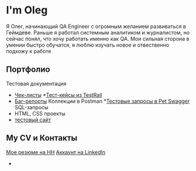 

# I'm Oleg 

Я Олег, начинающий QA Engineer с огромным желанием развиваться в Геймдеве. Раньше я работал системным аналитиком и журналистом, но сейчас понял, что хочу работать именно как QA. Мои сильная сторона в умении быстро обучатся, я люблю изучать новое и отвественно подхожу к работе 

## Портфолио

Тестовая документация
  * [Чек-листы](тут_ссылка)
   *[Тест-кейсы из TestRail](тут_ссылка)
  * [Баг-репорты](тут_ссылка)
Коллекции в Postman
   *[Тестовые запросы в Pet Swagger](тут_ссылка)
SQL-запросы
  * [   ](тут_ссылка)
 HTML, CSS проекты
  * [тестовый сайт](тут_ссылка)
   
   
   
## My CV и Контакты

[Мое резюме на HH](ссылка_тут)
[Аккаунт на LinkedIn](ссылка_тут)

  
  
  
  





-
